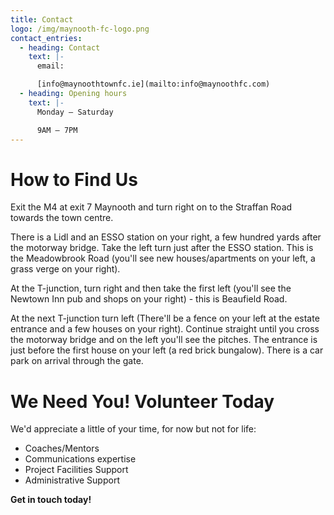 ```yaml
---
title: Contact
logo: /img/maynooth-fc-logo.png
contact_entries:
  - heading: Contact
    text: |-
      email: 

      [info@maynoothtownfc.ie](mailto:info@maynoothfc.com)
  - heading: Opening hours
    text: |-
      Monday – Saturday

      9AM – 7PM
---
```

# How to Find Us

Exit the M4 at exit 7 Maynooth and turn right on to the Straffan Road towards the town centre. 

There is a Lidl and an ESSO station on your right, a few hundred yards after the motorway bridge. Take the left turn just after the ESSO station. This is the Meadowbrook Road (you'll see new houses/apartments on your left, a grass verge on your right). 

At the T-junction, turn right and then take the first left (you'll see the Newtown Inn pub and shops on your right) - this is Beaufield Road. 

At the next T-junction turn left (There'll be a fence on your left at the estate entrance and a few houses on your right). Continue straight until you cross the motorway bridge and on the left you'll see the pitches. The entrance is just before the first house on your left (a red brick bungalow). There is a car park on arrival through the gate.

# We Need You! Volunteer Today

We'd appreciate a little of your time, for now but not for life: 

* Coaches/Mentors
* Communications expertise
* Project Facilities Support
* Administrative Support

**Get in touch today!**
